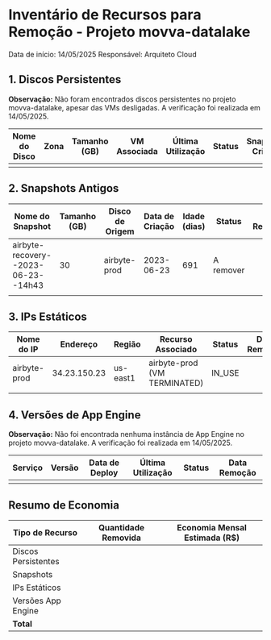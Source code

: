 # Inventário de Recursos para Remoção - Projeto movva-datalake

Data de início: 14/05/2025
Responsável: Arquiteto Cloud

## 1. Discos Persistentes

**Observação:** Não foram encontrados discos persistentes no projeto movva-datalake, apesar das VMs desligadas. A verificação foi realizada em 14/05/2025.

| Nome do Disco | Zona | Tamanho (GB) | VM Associada | Última Utilização | Status | Snapshot Criado | Data Remoção |
|---------------|------|--------------|--------------|-------------------|--------|----------------|--------------|
| | | | | | | | |

## 2. Snapshots Antigos

| Nome do Snapshot | Tamanho (GB) | Disco de Origem | Data de Criação | Idade (dias) | Status | Data Remoção |
|------------------|--------------|-----------------|-----------------|--------------|--------|--------------|  
| airbyte-recovery--2023-06-23--14h43 | 30 | airbyte-prod | 2023-06-23 | 691 | A remover | |
| | | | | | | |

## 3. IPs Estáticos

| Nome do IP | Endereço | Região | Recurso Associado | Status | Data Remoção |
|------------|----------|--------|-------------------|--------|--------------|  
| airbyte-prod | 34.23.150.23 | us-east1 | airbyte-prod (VM TERMINATED) | IN_USE | |
| | | | | | |

## 4. Versões de App Engine

**Observação:** Não foi encontrada nenhuma instância de App Engine no projeto movva-datalake. A verificação foi realizada em 14/05/2025.

| Serviço | Versão | Data de Deploy | Última Utilização | Status | Data Remoção |
|---------|--------|----------------|-------------------|--------|--------------|
| | | | | | |

## Resumo de Economia

| Tipo de Recurso | Quantidade Removida | Economia Mensal Estimada (R$) |
|-----------------|---------------------|-------------------------------|
| Discos Persistentes | | |
| Snapshots | | |
| IPs Estáticos | | |
| Versões App Engine | | |
| **Total** | | |
